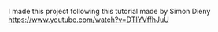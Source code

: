 I made this project following this tutorial made by Simon Dieny
https://www.youtube.com/watch?v=DTIYVffhJuU
